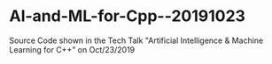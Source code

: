 

# AI-and-ML-for-Cpp--20191023

Source Code shown in the Tech Talk "Artificial Intelligence &amp; Machine Learning for C++" on Oct/23/2019
